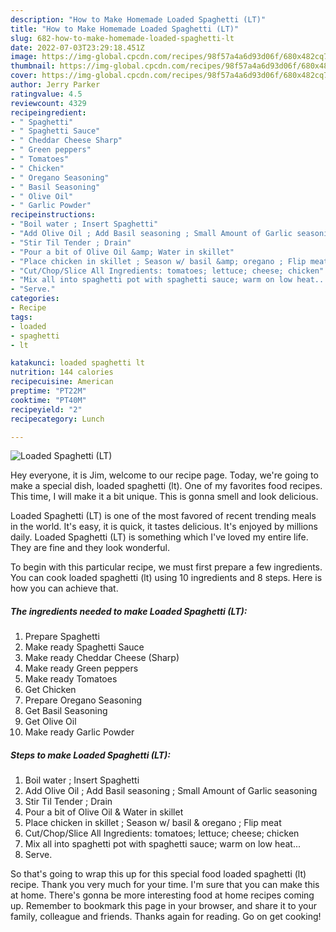 ```yaml
---
description: "How to Make Homemade Loaded Spaghetti (LT)"
title: "How to Make Homemade Loaded Spaghetti (LT)"
slug: 682-how-to-make-homemade-loaded-spaghetti-lt
date: 2022-07-03T23:29:18.451Z
image: https://img-global.cpcdn.com/recipes/98f57a4a6d93d06f/680x482cq70/loaded-spaghetti-lt-recipe-main-photo.jpg
thumbnail: https://img-global.cpcdn.com/recipes/98f57a4a6d93d06f/680x482cq70/loaded-spaghetti-lt-recipe-main-photo.jpg
cover: https://img-global.cpcdn.com/recipes/98f57a4a6d93d06f/680x482cq70/loaded-spaghetti-lt-recipe-main-photo.jpg
author: Jerry Parker
ratingvalue: 4.5
reviewcount: 4329
recipeingredient:
- " Spaghetti"
- " Spaghetti Sauce"
- " Cheddar Cheese Sharp"
- " Green peppers"
- " Tomatoes"
- " Chicken"
- " Oregano Seasoning"
- " Basil Seasoning"
- " Olive Oil"
- " Garlic Powder"
recipeinstructions:
- "Boil water ; Insert Spaghetti"
- "Add Olive Oil ; Add Basil seasoning ; Small Amount of Garlic seasoning"
- "Stir Til Tender ; Drain"
- "Pour a bit of Olive Oil &amp; Water in skillet"
- "Place chicken in skillet ; Season w/ basil &amp; oregano ; Flip meat"
- "Cut/Chop/Slice All Ingredients: tomatoes; lettuce; cheese; chicken"
- "Mix all into spaghetti pot with spaghetti sauce; warm on low heat..."
- "Serve."
categories:
- Recipe
tags:
- loaded
- spaghetti
- lt

katakunci: loaded spaghetti lt 
nutrition: 144 calories
recipecuisine: American
preptime: "PT22M"
cooktime: "PT40M"
recipeyield: "2"
recipecategory: Lunch

---
```



![Loaded Spaghetti (LT)](https://img-global.cpcdn.com/recipes/98f57a4a6d93d06f/680x482cq70/loaded-spaghetti-lt-recipe-main-photo.jpg)

Hey everyone, it is Jim, welcome to our recipe page. Today, we're going to make a special dish, loaded spaghetti (lt). One of my favorites food recipes. This time, I will make it a bit unique. This is gonna smell and look delicious.

Loaded Spaghetti (LT) is one of the most favored of recent trending meals in the world. It's easy, it is quick, it tastes delicious. It's enjoyed by millions daily. Loaded Spaghetti (LT) is something which I've loved my entire life. They are fine and they look wonderful.




To begin with this particular recipe, we must first prepare a few ingredients. You can cook loaded spaghetti (lt) using 10 ingredients and 8 steps. Here is how you can achieve that.

<!--inarticleads1-->

##### The ingredients needed to make Loaded Spaghetti (LT):

1. Prepare  Spaghetti
1. Make ready  Spaghetti Sauce
1. Make ready  Cheddar Cheese (Sharp)
1. Make ready  Green peppers
1. Make ready  Tomatoes
1. Get  Chicken
1. Prepare  Oregano Seasoning
1. Get  Basil Seasoning
1. Get  Olive Oil
1. Make ready  Garlic Powder




<!--inarticleads2-->

##### Steps to make Loaded Spaghetti (LT):

1. Boil water ; Insert Spaghetti
1. Add Olive Oil ; Add Basil seasoning ; Small Amount of Garlic seasoning
1. Stir Til Tender ; Drain
1. Pour a bit of Olive Oil &amp; Water in skillet
1. Place chicken in skillet ; Season w/ basil &amp; oregano ; Flip meat
1. Cut/Chop/Slice All Ingredients: tomatoes; lettuce; cheese; chicken
1. Mix all into spaghetti pot with spaghetti sauce; warm on low heat...
1. Serve.




So that's going to wrap this up for this special food loaded spaghetti (lt) recipe. Thank you very much for your time. I'm sure that you can make this at home. There's gonna be more interesting food at home recipes coming up. Remember to bookmark this page in your browser, and share it to your family, colleague and friends. Thanks again for reading. Go on get cooking!
